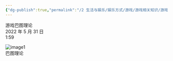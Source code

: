 ```yaml
---
{"dg-publish":true,"permalink":"/2 生活与娱乐/娱乐方式/游戏/游戏相关知识/游戏理论与技术/游戏巴图理论/","title":"游戏巴图理论"}
---
```



游戏巴图理论  
2022 年 5 月 31 日  
1:59

![image1](/img/user/resources/attachments/image1-10.jpg)  
巴图理论
